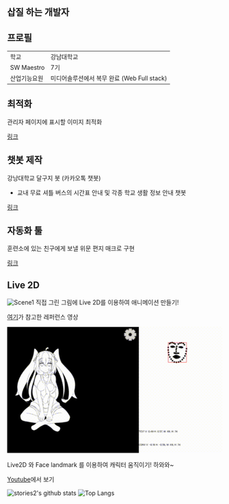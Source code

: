## 삽질 하는 개발자

## 프로필

|   |   |
|---|---|
| 학교  | 강남대학교  |
| SW Maestro  | 7기  |
| 산업기능요원  | 미디어솔루션에서 복무 완료 (Web Full stack)  |

## 최적화

관리자 페이지에 표시할 이미지 최적화

[링크](https://mediasolutionkr.github.io/optimization/%EB%8D%B0%EC%9D%B4%ED%84%B0%EA%B0%80-%EB%A7%8E%EB%8B%A4%EB%A9%B4-%EC%B5%9C%EC%A0%81%ED%99%94%EB%9D%BC%EB%8F%84-%EC%A2%8B%EC%95%84%ED%95%B4-%EC%A3%BC%EC%8B%A4-%EC%88%98-%EC%9E%88%EB%82%98%EC%9A%94/)

## 챗봇 제작

강낭대학교 달구지 봇 (카카오톡 챗봇)

- 교내 무료 셔틀 버스의 시간표 안내 및 각종 학교 생활 정보 안내 챗봇

[링크](https://pf.kakao.com/_wkxjxoxl)

## 자동화 툴

훈련소에 있는 친구에게 보낼 위문 편지 매크로 구현

[링크](https://github.com/stories2/The-Camp-Letter)

## Live 2D

![Scene1](https://user-images.githubusercontent.com/16532326/94700268-3aa75080-0376-11eb-9690-d59c22f53818.gif)
직접 그린 그림에 Live 2D를 이용하여 애니메이션 만들기!

[여기](https://youtu.be/ofFsAlJcRcM)가 참고한 레퍼런스 영상

![hawawa](https://github.com/stories2/CubismWebSamples/raw/develop/libeChanDemo.gif)

Live2D 와 Face landmark 를 이용하여 캐릭터 움직이기! 하와와~

[Youtube](https://youtu.be/0WeNJuEhQ4c)에서 보기

![stories2's github stats](https://github-readme-stats.vercel.app/api?username=stories2&show_icons=true&theme=merko)
![Top Langs](https://github-readme-stats.vercel.app/api/top-langs/?username=stories2&layout=compact)
